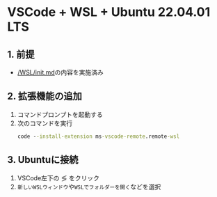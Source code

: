 # VSCode + WSL + Ubuntu 22.04.01 LTS

## 1. 前提
- [/WSL/init.md](/WSL/init.md)の内容を実施済み

## 2. 拡張機能の追加
1. コマンドプロンプトを起動する
2. 次のコマンドを実行
   ```cmd
   code --install-extension ms-vscode-remote.remote-wsl
   ```

## 3. Ubuntuに接続
1. VSCode左下の $\lessgtr$ をクリック
2. `新しいWSLウィンドウ`や`WSLでフォルダーを開く`などを選択